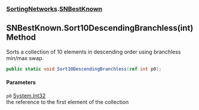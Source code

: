 ### [SortingNetworks](./SortingNetworks.md 'SortingNetworks').[SNBestKnown](./SortingNetworks-SNBestKnown.md 'SortingNetworks.SNBestKnown')
## SNBestKnown.Sort10DescendingBranchless(int) Method
Sorts a collection of 10 elements in descending order using branchless min/max swap.  
```csharp
public static void Sort10DescendingBranchless(ref int p0);
```
#### Parameters
<a name='SortingNetworks-SNBestKnown-Sort10DescendingBranchless(int)-p0'></a>
`p0` [System.Int32](https://docs.microsoft.com/en-us/dotnet/api/System.Int32 'System.Int32')  
the reference to the first element of the collection  
  
